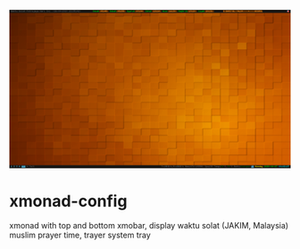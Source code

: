 ![Screenshot](https://github.com/mnajib/xmonad-config/raw/master/2020-04-27-004228-full.png)

# xmonad-config
xmonad with top and bottom xmobar, display waktu solat (JAKIM, Malaysia) muslim prayer time, trayer system tray
